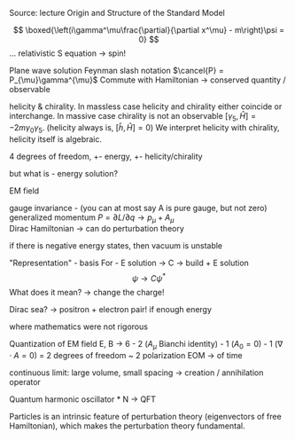 Source: lecture Origin and Structure of the Standard Model

$$
\boxed{\left(i\gamma^\mu\frac{\partial}{\partial x^\mu} - m\right)\psi = 0}
$$
...
relativistic S equation -> spin!

Plane wave solution
Feynman slash notation $\cancel{P} = P_{\mu}\gamma^{\mu}$
Commute with Hamiltonian -> conserved quantity / observable

helicity & chirality. 
In massless case helicity and chirality either coincide or interchange.
In massive case chirality is not an observable $[\gamma_5, \hat H]=-2m\gamma_0\gamma_5$. (helicity always is, $[\hat h, \hat H] = 0$)
We interpret helicity with chirality, helicity itself is algebraic.

4 degrees of freedom, +- energy, +- helicity/chirality

but what is - energy solution?

EM field

gauge invariance - (you can at most say A is pure gauge, but not zero) 
generalized momentum $P=\partial L/\partial q \rightarrow p_\mu + A_\mu$   
Dirac Hamiltonian -> can do perturbation theory

if there is negative energy states, then vacuum is unstable

"Representation" - basis
For - E solution -> C -> build + E solution
$$\psi \rightarrow C\psi^*$$
What does it mean? -> change the charge!

Dirac sea? -> positron + electron pair! if enough energy

where mathematics were not rigorous

Quantization of EM field
E, B -> 6 - 2 ($A_\mu$ Bianchi identity) - 1 ($A_0=0$) - 1 ($\nabla\cdot A=0$) 
= 2 degrees of freedom ~ 2 polarization
EOM -> of time

continuous limit: large volume, small spacing
-> creation / annihilation operator

Quantum harmonic oscillator * N -> QFT

Particles is an intrinsic feature of perturbation theory (eigenvectors of free Hamiltonian), which makes the perturbation theory fundamental. 
